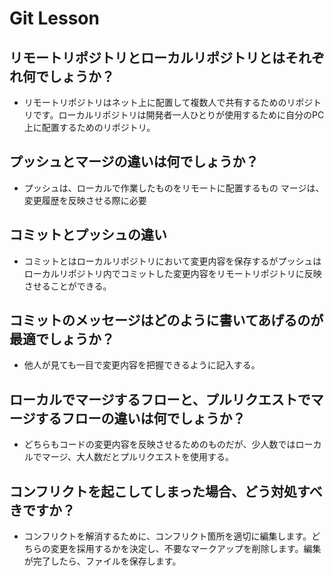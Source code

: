 # Git Lesson

## リモートリポジトリとローカルリポジトリとはそれぞれ何でしょうか？

- リモートリポジトリはネット上に配置して複数人で共有するためのリポジトリです。ローカルリポジトリは開発者一人ひとりが使用するために自分のPC上に配置するためのリポジトリ。

## プッシュとマージの違いは何でしょうか？

- プッシュは、ローカルで作業したものをリモートに配置するもの
マージは、変更履歴を反映させる際に必要

## コミットとプッシュの違い

- コミットとはローカルリポジトリにおいて変更内容を保存するがプッシュはローカルリポジトリ内でコミットした変更内容をリモートリポジトリに反映させることができる。

## コミットのメッセージはどのように書いてあげるのが最適でしょうか？
- 他人が見ても一目で変更内容を把握できるように記入する。

## ローカルでマージするフローと、プルリクエストでマージするフローの違いは何でしょうか？

- どちらもコードの変更内容を反映させるためのものだが、少人数ではローカルでマージ、大人数だとプルリクエストを使用する。

## コンフリクトを起こしてしまった場合、どう対処すべきですか？

- コンフリクトを解消するために、コンフリクト箇所を適切に編集します。どちらの変更を採用するかを決定し、不要なマークアップを削除します。編集が完了したら、ファイルを保存します。